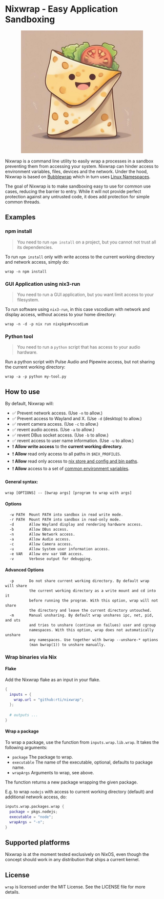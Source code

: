 # Nixwrap - Easy Application Sandboxing

<p align="center"><img src="./wrap.jpg" alt="A cute wrap, the mascot of Nixwrap" style="width:400px;"/></p>

Nixwrap is a command line utility to easily wrap a processes in a sandbox preventing them from accessing your system. Nixwrap can hinder access to environment variables, files, devices and the network. Under the hood, Nixwrap is based on [Bubblewrap](https://github.com/containers/bubblewrap) which in turn uses [Linux Namespaces](https://www.man7.org/linux/man-pages/man7/user_namespaces.7.html).

The goal of Nixwrap is to make sandboxing easy to use for common use cases, reducing the barrier to entry. While it will not provide perfect protection against any untrusted code, it does add protection for simple common threads.

## Examples

### npm install

> You need to run `npm install` on a project, but you cannot not trust all its dependencies.

To run `npm install` only with write access to the current working directory and network access, simply do:
```shell
wrap -n npm install
```

### GUI Application using nix3-run

> You need to run a GUI application, but you want limit access to your filesystem.

To run software using `nix3-run`, in this case vscodium with network and display access, without access to your home directory:
```shell
wrap -n -d -p nix run nixpkgs#vscodium
```

### Python tool

> You need to run a `python` script that has access to your audio hardware.

Run a python script with Pulse Audio and Pipewire access, but not sharing the current working directory:
```shell
wrap -a -p python my-tool.py
```

## How to use

By default, Nixwrap will:
- ✅ Prevent network access. (Use `-n` to allow.)
- ✅ Prevent access to Wayland and X. (Use `-d` (desktop) to allow.)
- ✅ revent camera access. (Use `-c` to allow.)
- ✅ revent audio access. (Use `-a` to allow.)
- ✅ revent DBus socket access. (Use `-b` to allow.)
- ✅ revent access to user name information. (Use `-u` to allow.)
- ❗ **Allow write access** to the **current working directory**.
- ❗ **Allow** read only access to all paths in `$NIX_PROFILES`.
- ❗ **Allow** read only access to [nix store and config and bin paths](https://github.com/rti/nixwrap/blob/main/wrap.sh#L90).
- ❗ **Allow** access to a set of [common environment variables](https://github.com/rti/nixwrap/blob/main/wrap.sh#L9).

#### General syntax:
`wrap [OPTIONS] -- [bwrap args] [program to wrap with args]`

#### Options
```
  -w PATH  Mount PATH into sandbox in read write mode.
  -r PATH  Mount PATH into sandbox in read-only mode.
  -d       Allow Wayland display and rendering hardware access.
  -b       Allow DBus access.
  -n       Allow Network access.
  -a       Allow Audio access.
  -c       Allow Camera access.
  -u       Allow System user information access.
  -e VAR   Allow env var VAR access.
  -v       Verbose output for debugging.
```

#### Advanced Options
```
  -p       Do not share current working directory. By default wrap will share 
           the current working directory as a write mount and cd into it 
           before running the program. With this option, wrap will not share 
           the directory and leave the current directory untouched.
  -m       Manual unsharing. By default wrap unshares ipc, net, pid, and uts 
           and tries to unshare (continue on failues) user and cgroup 
           namespaces. With this option, wrap does not automatically unshare 
           any namespaces. Use together with bwrap --unshare-* options 
           (man bwrap(1)) to unshare manually.
```

### Wrap binaries via Nix

#### Flake
Add the Nixwrap flake as an input in your flake.

```nix
{
  inputs = {
    wrap.url = "github:rti/nixwrap";
  };

  # outputs ...
}
```

#### Wrap a package
To wrap a package, use the function from `inputs.wrap.lib.wrap`. It takes the following arguments:
- `package` The package to wrap.
- `executable` The name of the executable, optional, defaults to package name.
- `wrapArgs` Arguments to wrap, see above.

The function returns a new package wrapping the given package.

E.g. to wrap `nodejs` with access to current working directory (default) and additional network access, do:

```nix
inputs.wrap.packages.wrap {
  package = pkgs.nodejs;
  executable = "node";
  wrapArgs = "-n";
}
```

## Supported platforms
Nixwrap is at the moment tested exclusively on NixOS, even though the concept should work in any distribution that ships a current kernel.

## License
`wrap` is licensed under the MIT License. See the LICENSE file for more details.
